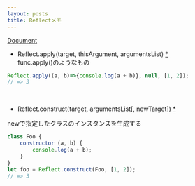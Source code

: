 ```yaml
---
layout: posts
title: Reflectメモ
---
```


[Document](https://developer.mozilla.org/en/docs/Web/JavaScript/Reference/Global_Objects/Reflect)  

* Reflect.apply(target, thisArgument, argumentsList) [\*](https://developer.mozilla.org/en-US/docs/Web/JavaScript/Reference/Global_Objects/Reflect/apply)  
func.apply()のようなもの  

```javascript
Reflect.apply((a, b)=>{console.log(a + b)}, null, [1, 2]);
// => 3
```
<br>

* Reflect.construct(target, argumentsList[, newTarget]) [\*](https://developer.mozilla.org/en-US/docs/Web/JavaScript/Reference/Global_Objects/Reflect/construct)  

newで指定したクラスのインスタンスを生成する

```javascript
class Foo {
    constructor (a, b) {
        console.log(a + b);
    }
}
let foo = Reflect.construct(Foo, [1, 2]);
// => 3
```
<br>
